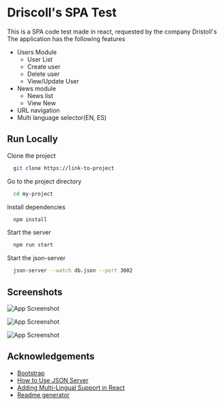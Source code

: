 
# Driscoll's SPA Test

This is a SPA code test made in react, requested by the company Dristoll's
The application has the following features

- Users Module
    + User List
    + Create user
    + Delete user
    + View/Update User
- News module
    + News list
    + View New
- URL navigation
- Multi language selector(EN, ES)

## Run Locally

Clone the project

```bash
  git clone https://link-to-project
```

Go to the project directory

```bash
  cd my-project
```

Install dependencies

```bash
  npm install
```

Start the server

```bash
  npm run start
```

Start the json-server

```bash
  json-server --watch db.json --port 3002
```

## Screenshots

![App Screenshot](https://via.placeholder.com/468x300?text=App+Screenshot+Here)

![App Screenshot](https://via.placeholder.com/468x300?text=App+Screenshot+Here)

![App Screenshot](https://via.placeholder.com/468x300?text=App+Screenshot+Here)


## Acknowledgements

 - [Bootstrap](https://getbootstrap.com/)
 - [How to Use JSON Server](https://www.freecodecamp.org/news/json-server-for-frontend-development/)
 - [Adding Multi-Lingual Support in React](https://medium.com/@shubham3480/adding-multi-lingual-support-in-react-44fa34a9500c)
 - [Readme generator](https://readme.so/editor)

